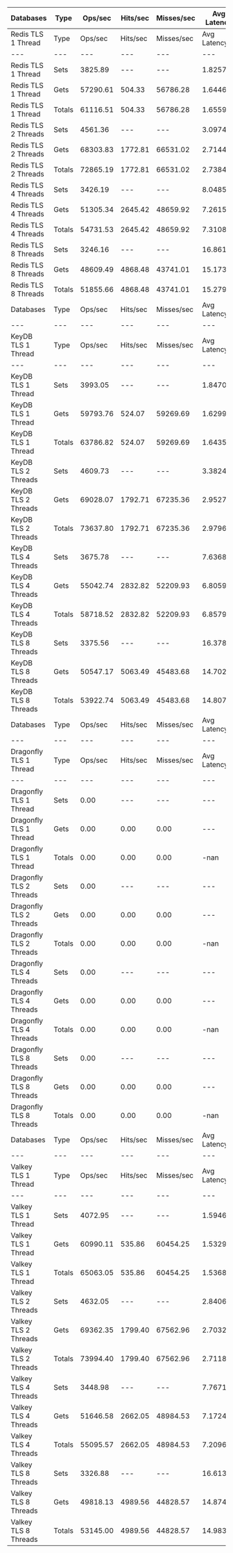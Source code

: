 | Databases | Type | Ops/sec | Hits/sec | Misses/sec | Avg Latency | p50 Latency | p99 Latency | p99.9 Latency | KB/sec |
| --- | --- | --- | --- | --- | --- | --- | --- | --- | --- |
| Redis TLS 1 Thread | Type | Ops/sec | Hits/sec | Misses/sec | Avg Latency | p50 Latency | p99 Latency | p99.9 Latency | KB/sec |
| --- | --- | --- | --- | --- | --- | --- | --- | --- | --- |
Redis TLS 1 Thread | Sets | 3825.89 | --- | --- | 1.82576 | 1.44700 | 3.47100 | 78.84700 | 2091.69 |
Redis TLS 1 Thread | Gets | 57290.61 | 504.33 | 56786.28 | 1.64465 | 1.44700 | 3.42300 | 3.87100 | 2482.67 |
Redis TLS 1 Thread | Totals | 61116.51 | 504.33 | 56786.28 | 1.65599 | 1.44700 | 3.42300 | 3.96700 | 4574.36 |
Redis TLS 2 Threads | Sets | 4561.36 | --- | --- | 3.09744 | 2.59100 | 4.54300 | 158.71900 | 2493.79 |
Redis TLS 2 Threads | Gets | 68303.83 | 1772.81 | 66531.02 | 2.71447 | 2.59100 | 4.44700 | 5.11900 | 3549.14 |
Redis TLS 2 Threads | Totals | 72865.19 | 1772.81 | 66531.02 | 2.73844 | 2.59100 | 4.47900 | 5.31100 | 6042.92 |
Redis TLS 4 Threads | Sets | 3426.19 | --- | --- | 8.04858 | 7.19900 | 14.07900 | 315.39100 | 1873.17 |
Redis TLS 4 Threads | Gets | 51305.34 | 2645.42 | 48659.92 | 7.26159 | 7.19900 | 9.72700 | 14.84700 | 3326.64 |
Redis TLS 4 Threads | Totals | 54731.53 | 2645.42 | 48659.92 | 7.31086 | 7.19900 | 9.85500 | 14.91100 | 5199.81 |
Redis TLS 8 Threads | Sets | 3246.16 | --- | --- | 16.86140 | 15.10300 | 21.50300 | 712.70300 | 1774.74 |
Redis TLS 8 Threads | Gets | 48609.49 | 4868.48 | 43741.01 | 15.17388 | 15.10300 | 18.81500 | 30.84700 | 4339.79 |
Redis TLS 8 Threads | Totals | 51855.66 | 4868.48 | 43741.01 | 15.27951 | 15.10300 | 18.94300 | 30.97500 | 6114.53 |
| Databases | Type | Ops/sec | Hits/sec | Misses/sec | Avg Latency | p50 Latency | p99 Latency | p99.9 Latency | KB/sec |
| --- | --- | --- | --- | --- | --- | --- | --- | --- | --- |
| KeyDB TLS 1 Thread | Type | Ops/sec | Hits/sec | Misses/sec | Avg Latency | p50 Latency | p99 Latency | p99.9 Latency | KB/sec |
| --- | --- | --- | --- | --- | --- | --- | --- | --- | --- |
KeyDB TLS 1 Thread | Sets | 3993.05 | --- | --- | 1.84702 | 1.75900 | 3.08700 | 88.06300 | 2183.08 |
KeyDB TLS 1 Thread | Gets | 59793.76 | 524.07 | 59269.69 | 1.62995 | 1.75100 | 2.76700 | 3.35900 | 2589.99 |
KeyDB TLS 1 Thread | Totals | 63786.82 | 524.07 | 59269.69 | 1.64354 | 1.75100 | 2.76700 | 3.39100 | 4773.06 |
KeyDB TLS 2 Threads | Sets | 4609.73 | --- | --- | 3.38248 | 2.52700 | 5.24700 | 174.07900 | 2520.23 |
KeyDB TLS 2 Threads | Gets | 69028.07 | 1792.71 | 67235.36 | 2.95278 | 2.52700 | 5.21500 | 5.59900 | 3587.32 |
KeyDB TLS 2 Threads | Totals | 73637.80 | 1792.71 | 67235.36 | 2.97968 | 2.52700 | 5.21500 | 5.69500 | 6107.55 |
KeyDB TLS 4 Threads | Sets | 3675.78 | --- | --- | 7.63689 | 6.68700 | 13.63100 | 337.91900 | 2009.63 |
KeyDB TLS 4 Threads | Gets | 55042.74 | 2832.82 | 52209.93 | 6.80590 | 6.68700 | 13.43900 | 14.20700 | 3566.30 |
KeyDB TLS 4 Threads | Totals | 58718.52 | 2832.82 | 52209.93 | 6.85792 | 6.68700 | 13.43900 | 14.27100 | 5575.92 |
KeyDB TLS 8 Threads | Sets | 3375.56 | --- | --- | 16.37843 | 14.59100 | 28.92700 | 708.60700 | 1845.49 |
KeyDB TLS 8 Threads | Gets | 50547.17 | 5063.49 | 45483.68 | 14.70236 | 14.52700 | 28.15900 | 30.71900 | 4513.26 |
KeyDB TLS 8 Threads | Totals | 53922.74 | 5063.49 | 45483.68 | 14.80728 | 14.52700 | 28.28700 | 30.84700 | 6358.75 |
| Databases | Type | Ops/sec | Hits/sec | Misses/sec | Avg Latency | p50 Latency | p99 Latency | p99.9 Latency | KB/sec |
| --- | --- | --- | --- | --- | --- | --- | --- | --- | --- |
| Dragonfly TLS 1 Thread | Type | Ops/sec | Hits/sec | Misses/sec | Avg Latency | p50 Latency | p99 Latency | p99.9 Latency | KB/sec |
| --- | --- | --- | --- | --- | --- | --- | --- | --- | --- |
Dragonfly TLS 1 Thread | Sets | 0.00 | --- | --- | --- | --- | --- | --- | 0.00 |
Dragonfly TLS 1 Thread | Gets | 0.00 | 0.00 | 0.00 | --- | --- | --- | --- | 0.00 |
Dragonfly TLS 1 Thread | Totals | 0.00 | 0.00 | 0.00 | -nan | 0.00700 | 0.00700 | 0.00700 | 0.00 |
Dragonfly TLS 2 Threads | Sets | 0.00 | --- | --- | --- | --- | --- | --- | 0.00 |
Dragonfly TLS 2 Threads | Gets | 0.00 | 0.00 | 0.00 | --- | --- | --- | --- | 0.00 |
Dragonfly TLS 2 Threads | Totals | 0.00 | 0.00 | 0.00 | -nan | 0.00700 | 0.00700 | 0.00700 | 0.00 |
Dragonfly TLS 4 Threads | Sets | 0.00 | --- | --- | --- | --- | --- | --- | 0.00 |
Dragonfly TLS 4 Threads | Gets | 0.00 | 0.00 | 0.00 | --- | --- | --- | --- | 0.00 |
Dragonfly TLS 4 Threads | Totals | 0.00 | 0.00 | 0.00 | -nan | 0.00700 | 0.00700 | 0.00700 | 0.00 |
Dragonfly TLS 8 Threads | Sets | 0.00 | --- | --- | --- | --- | --- | --- | 0.00 |
Dragonfly TLS 8 Threads | Gets | 0.00 | 0.00 | 0.00 | --- | --- | --- | --- | 0.00 |
Dragonfly TLS 8 Threads | Totals | 0.00 | 0.00 | 0.00 | -nan | 0.00700 | 0.00700 | 0.00700 | 0.00 |
| Databases | Type | Ops/sec | Hits/sec | Misses/sec | Avg Latency | p50 Latency | p99 Latency | p99.9 Latency | KB/sec |
| --- | --- | --- | --- | --- | --- | --- | --- | --- | --- |
| Valkey TLS 1 Thread | Type | Ops/sec | Hits/sec | Misses/sec | Avg Latency | p50 Latency | p99 Latency | p99.9 Latency | KB/sec |
| --- | --- | --- | --- | --- | --- | --- | --- | --- | --- |
Valkey TLS 1 Thread | Sets | 4072.95 | --- | --- | 1.59464 | 1.44700 | 2.70300 | 29.95100 | 2226.76 |
Valkey TLS 1 Thread | Gets | 60990.11 | 535.86 | 60454.25 | 1.53299 | 1.44700 | 2.55900 | 3.79100 | 2642.46 |
Valkey TLS 1 Thread | Totals | 65063.05 | 535.86 | 60454.25 | 1.53685 | 1.44700 | 2.57500 | 3.85500 | 4869.22 |
Valkey TLS 2 Threads | Sets | 4632.05 | --- | --- | 2.84069 | 2.57500 | 4.57500 | 68.09500 | 2532.43 |
Valkey TLS 2 Threads | Gets | 69362.35 | 1799.40 | 67562.96 | 2.70323 | 2.57500 | 4.47900 | 5.24700 | 3603.69 |
Valkey TLS 2 Threads | Totals | 73994.40 | 1799.40 | 67562.96 | 2.71184 | 2.57500 | 4.47900 | 5.37500 | 6136.13 |
Valkey TLS 4 Threads | Sets | 3448.98 | --- | --- | 7.76718 | 7.10300 | 13.88700 | 261.11900 | 1885.63 |
Valkey TLS 4 Threads | Gets | 51646.58 | 2662.05 | 48984.53 | 7.17242 | 7.10300 | 12.79900 | 14.65500 | 3348.28 |
Valkey TLS 4 Threads | Totals | 55095.57 | 2662.05 | 48984.53 | 7.20965 | 7.10300 | 13.18300 | 14.71900 | 5233.91 |
Valkey TLS 8 Threads | Sets | 3326.88 | --- | --- | 16.61313 | 14.78300 | 24.83100 | 716.79900 | 1818.87 |
Valkey TLS 8 Threads | Gets | 49818.13 | 4989.56 | 44828.57 | 14.87462 | 14.71900 | 18.43100 | 30.33500 | 4447.71 |
Valkey TLS 8 Threads | Totals | 53145.00 | 4989.56 | 44828.57 | 14.98345 | 14.71900 | 18.55900 | 30.59100 | 6266.58 |
